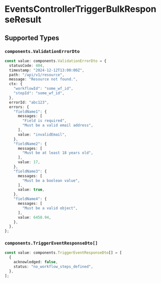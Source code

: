 # EventsControllerTriggerBulkResponseResult


## Supported Types

### `components.ValidationErrorDto`

```typescript
const value: components.ValidationErrorDto = {
  statusCode: 404,
  timestamp: "2024-12-12T13:00:00Z",
  path: "/api/v1/resource",
  message: "Resource not found.",
  ctx: {
    "workflowId": "some_wf_id",
    "stepId": "some_wf_id",
  },
  errorId: "abc123",
  errors: {
    "fieldName1": {
      messages: [
        "Field is required",
        "Must be a valid email address",
      ],
      value: "invalidEmail",
    },
    "fieldName2": {
      messages: [
        "Must be at least 18 years old",
      ],
      value: 17,
    },
    "fieldName3": {
      messages: [
        "Must be a boolean value",
      ],
      value: true,
    },
    "fieldName4": {
      messages: [
        "Must be a valid object",
      ],
      value: 6458.94,
    },
  },
};
```

### `components.TriggerEventResponseDto[]`

```typescript
const value: components.TriggerEventResponseDto[] = [
  {
    acknowledged: false,
    status: "no_workflow_steps_defined",
  },
];
```

